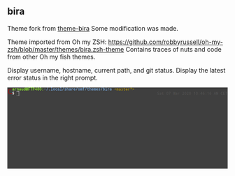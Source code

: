 ## bira

Theme fork from [theme-bira](https://github.com/oh-my-fish/theme-bira)
Some modification was made.

Theme imported from Oh my ZSH: https://github.com/robbyrussell/oh-my-zsh/blob/master/themes/bira.zsh-theme
Contains traces of nuts and code from other Oh my fish themes.

Display username, hostname, current path, and git status. Display the latest error status in the right prompt.

![bira theme](example.png)

